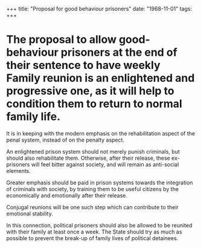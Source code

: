 +++ 
title: "Proposal for good behaviour prisoners"
date: "1968-11-01"
tags:
+++

# The proposal to allow good-behaviour prisoners at the end of their sentence to have weekly Family reunion is an enlightened and progressive one, as it will help to condition them to return to normal family life.

It is in keeping with the modern emphasis on the rehabilitation aspect of the penal system, instead of on the penalty aspect.</u>

An enlightened prison system should not merely punish criminals, but should also rehabilitate them. Otherwise, after their release, these ex-prisoners will feel bitter against society, and will remain as anti-social elements.

Greater emphasis should be paid in prison systems towards the integration of criminals with society, by training them to be useful citizens by the economically and emotionally after their release.

Conjugal reunions will be one such step which can contribute to their emotional stability. 

In this connection, political prisoners should also be allowed to be reunited with their family at least once a week. The State should try as much as possible to prevent the break-up of family lives of political detainees.
 
